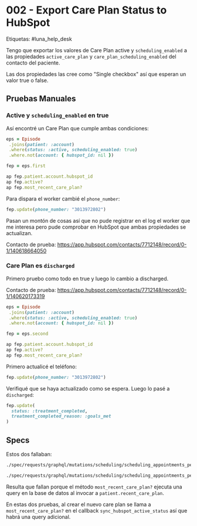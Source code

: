 # 002 - Export Care Plan Status to HubSpot

Etiquetas: #luna_help_desk

Tengo que exportar los valores de Care Plan active y `scheduling_enabled` a las propiedades `active_care_plan` y `care_plan_scheduling_enabled` del contacto del paciente.

Las dos propiedades las cree como "Single checkbox" así que esperan un valor true o false.

## Pruebas Manuales

### Active y `scheduling_enabled` en true

Así encontré un Care Plan que cumple ambas condiciones:
```ruby
eps = Episode
 .joins(patient: :account)
 .where(status: :active, scheduling_enabled: true)
 .where.not(account: { hubspot_id: nil })

fep = eps.first

ap fep.patient.account.hubspot_id
ap fep.active?
ap fep.most_recent_care_plan?
```

Para dispara el worker cambié el `phone_number`:
```ruby
fep.update(phone_number: "3013972802")
```

Pasan un montón de cosas así que no pude registrar en el log el worker que me interesa pero pude comprobar en HubSpot que ambas propiedades se actualizan.

Contacto de prueba: https://app.hubspot.com/contacts/7712148/record/0-1/140618664050

### Care Plan es `discharged`

Primero pruebo como todo en true y luego lo cambio a discharged.

Contacto de prueba: https://app.hubspot.com/contacts/7712148/record/0-1/140620173319

```ruby
eps = Episode
 .joins(patient: :account)
 .where(status: :active, scheduling_enabled: true)
 .where.not(account: { hubspot_id: nil })

fep = eps.second

ap fep.patient.account.hubspot_id
ap fep.active?
ap fep.most_recent_care_plan?
```

Primero actualicé el teléfono:
```ruby
fep.update(phone_number: "3013972802")
```

Verifiqué que se haya actualizado como se espera. Luego lo pasé a `discharged`:
```ruby
fep.update(
  status: :treatment_completed,
  treatment_completed_reason: :goals_met
)
```

## Specs

Estos dos fallaban:
```bash
./spec/requests/graphql/mutations/scheduling/scheduling_appointments_performance_spec.rb:66

./spec/requests/graphql/mutations/scheduling/scheduling_appointments_performance_spec.rb:127
```

Resulta que fallan porque el método `most_recent_care_plan?` ejecuta una query en la base de datos al invocar a `patient.recent_care_plan`.

En estas dos pruebas, al crear el nuevo care plan se llama a `most_recent_care_plan?` en el callback `sync_hubspot_active_status` así que habrá una query adicional.